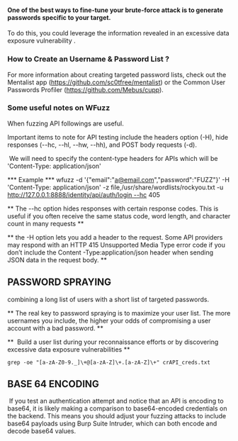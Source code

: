 
#### One of the best ways to fine-tune your brute-force attack is to generate passwords specific to your target. 

To do this, you could leverage the information revealed in an excessive data exposure vulnerability . 

### How to Create an Username & Password List ?

For more information about creating targeted password lists, check out the Mentalist app (https://github.com/sc0tfree/mentalist) or the Common User Passwords Profiler (https://github.com/Mebus/cupp).


### Some useful notes on WFuzz

When fuzzing API followings are useful.

Important items to note for API testing include the headers option (-H),
hide responses (--hc, --hl, --hw, --hh), and POST body requests (-d).

 We will need to specify the content-type headers for APIs which will be 'Content-Type: application/json'


*** Example *** 
wfuzz -d '{"email":"a@email.com","password":"FUZZ"}' -H 'Content-Type: application/json' -z file,/usr/share/wordlists/rockyou.txt -u http://127.0.0.1:8888/identity/api/auth/login --hc 405

** The --hc option hides responses with certain response codes.  This is useful if you often receive the same status code, word length, and character count in many requests **

** the -H option lets you add a header to the request. Some API providers may respond with an HTTP 415 Unsupported Media Type error code if you don’t include the Content -Type:application/json header when sending JSON data in the request body. **

## PASSWORD SPRAYING

combining a long list of users with a short list of targeted passwords.

** The real key to password spraying is to maximize your user list. The more usernames you include, the higher your odds of compromising a user account with a bad password. **

**  Build a user list during your reconnaissance efforts or by discovering excessive data exposure vulnerabilities **

```
grep -oe "[a-zA-Z0-9._]\+@[a-zA-Z]\+.[a-zA-Z]\+" crAPI_creds.txt
```


## BASE 64 ENCODING

 If you test an authentication attempt and notice that an API is encoding to base64, it is likely making a comparison to base64-encoded credentials on the backend. This means you should adjust your fuzzing attacks to include base64 payloads using Burp Suite Intruder, which can both encode and decode base64 values.
